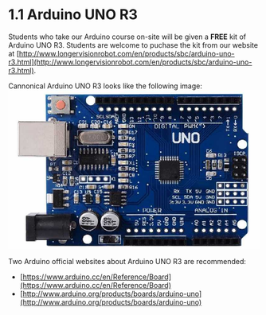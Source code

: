 # 1.1 Arduino UNO R3

Students who take our Arduino course on-site will be given a **FREE** kit of Arduino UNO R3. Students are welcome to puchase the kit from our website at [http://www.longervisionrobot.com/en/products/sbc/arduino-uno-r3.html](http://www.longervisionrobot.com/en/products/sbc/arduino-uno-r3.html). 

Cannonical Arduino UNO R3 looks like the following image:
![Image](./arduino-uno-r3.jpg)

Two Arduino official websites about Arduino UNO R3 are recommended: 
* [https://www.arduino.cc/en/Reference/Board](https://www.arduino.cc/en/Reference/Board)
* [http://www.arduino.org/products/boards/arduino-uno](http://www.arduino.org/products/boards/arduino-uno)
